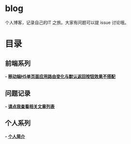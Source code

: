 blog
====

个人博客，记录自己的IT 之旅。大家有问题可以提 issue 讨论哦。 


# 目录

## 前端系列

#### - [移动端H5单页面应用路由变化与默认返回按钮效果不搭配](https://github.com/beita1991/blogs/blob/master/it/blog/2017_6_22.md)

## 问题记录 

#### -  [请点我查看相关文章列表](https://github.com/beita1991/blogs/blob/master/it/problem/README.md)
    

## 个人系列
#### - [个人简介](https://github.com/beita1991/blogs/blob/master/self/2018_2_12.md)
